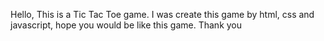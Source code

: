 Hello, This is a Tic Tac Toe game. I was create this game by html, css and javascript, hope you would be like this game. Thank you
